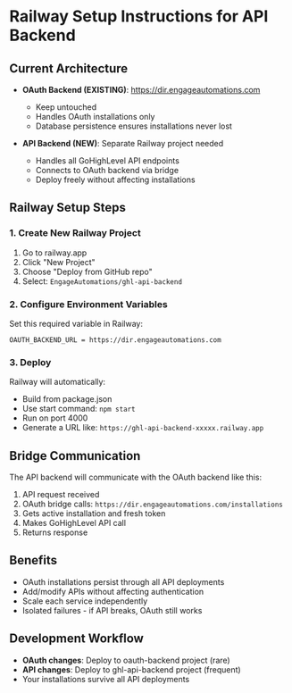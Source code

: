 # Railway Setup Instructions for API Backend

## Current Architecture
- **OAuth Backend (EXISTING)**: https://dir.engageautomations.com
  - Keep untouched
  - Handles OAuth installations only
  - Database persistence ensures installations never lost

- **API Backend (NEW)**: Separate Railway project needed
  - Handles all GoHighLevel API endpoints
  - Connects to OAuth backend via bridge
  - Deploy freely without affecting installations

## Railway Setup Steps

### 1. Create New Railway Project
1. Go to railway.app
2. Click "New Project"
3. Choose "Deploy from GitHub repo"
4. Select: `EngageAutomations/ghl-api-backend`

### 2. Configure Environment Variables
Set this required variable in Railway:
```
OAUTH_BACKEND_URL = https://dir.engageautomations.com
```

### 3. Deploy
Railway will automatically:
- Build from package.json
- Use start command: `npm start`
- Run on port 4000
- Generate a URL like: `https://ghl-api-backend-xxxxx.railway.app`

## Bridge Communication
The API backend will communicate with the OAuth backend like this:
1. API request received
2. OAuth bridge calls: `https://dir.engageautomations.com/installations`
3. Gets active installation and fresh token
4. Makes GoHighLevel API call
5. Returns response

## Benefits
- OAuth installations persist through all API deployments
- Add/modify APIs without affecting authentication
- Scale each service independently
- Isolated failures - if API breaks, OAuth still works

## Development Workflow
- **OAuth changes**: Deploy to oauth-backend project (rare)
- **API changes**: Deploy to ghl-api-backend project (frequent)
- Your installations survive all API deployments
